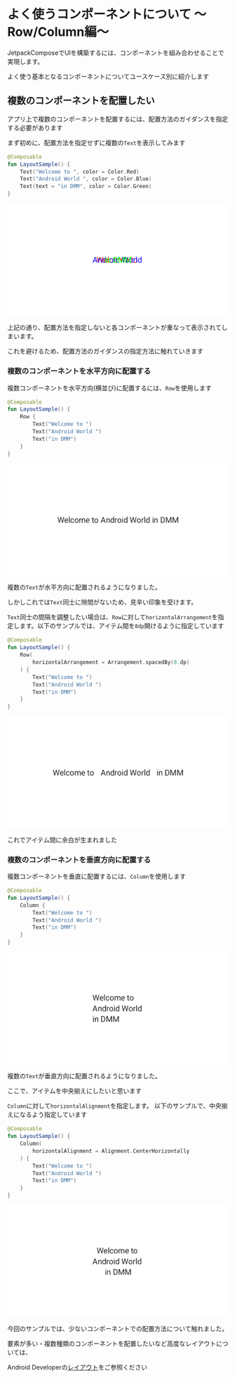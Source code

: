 # よく使うコンポーネントについて 〜Row/Column編〜

JetpackComposeでUIを構築するには、コンポーネントを組み合わせることで実現します。

よく使う基本となるコンポーネントについてユースケース別に紹介します

## 複数のコンポーネントを配置したい
アプリ上で複数のコンポーネントを配置するには、配置方法のガイダンスを指定する必要があります

まず初めに、配置方法を指定せずに複数の`Text`を表示してみます

```kotlin
@Composable
fun LayoutSample() {
    Text("Welcome to ", color = Color.Red)
    Text("Android World ", color = Color.Blue)
    Text(text = "in DMM", color = Color.Green)
}
```
<img src="image/component_sample/layout_sample.png">

上記の通り、配置方法を指定しないと各コンポーネントが重なって表示されてしまいます。

これを避けるため、配置方法のガイダンスの指定方法に触れていきます

### 複数のコンポーネントを水平方向に配置する
複数コンポーネントを水平方向(横並び)に配置するには、`Row`を使用します

```kotlin
@Composable
fun LayoutSample() {
    Row {
        Text("Welcome to ")
        Text("Android World ")
        Text("in DMM")
    }
}
```
<img src="image/component_sample/layout_sample_row.png">

複数の`Text`が水平方向に配置されるようになりました。

しかしこれでは`Text`同士に隙間がないため、見辛い印象を受けます。

`Text`同士の間隔を調整したい場合は、`Row`に対して`horizontalArrangement`を指定します。以下のサンプルでは、アイテム間を`8dp`開けるように指定しています

```kotlin
@Composable
fun LayoutSample() {
    Row(
        horizontalArrangement = Arrangement.spacedBy(8.dp)
    ) {
        Text("Welcome to ")
        Text("Android World ")
        Text("in DMM")
    }
}
```
<img src="image/component_sample/layout_sample_row_space.png">

これでアイテム間に余白が生まれました

### 複数のコンポーネントを垂直方向に配置する
複数コンポーネントを垂直に配置するには、`Column`を使用します

```kotlin
@Composable
fun LayoutSample() {
    Column {
        Text("Welcome to ")
        Text("Android World ")
        Text("in DMM")
    }
}
```
<img src="image/component_sample/layout_sample_column.png">

複数の`Text`が垂直方向に配置されるようになりました。

ここで、アイテムを中央揃えにしたいと思います

`Column`に対して`horizontalAlignment`を指定します。
以下のサンプルで、中央揃えになるよう指定しています

```kotlin
@Composable
fun LayoutSample() {
    Column(
        horizontalAlignment = Alignment.CenterHorizontally
    ) {
        Text("Welcome to ")
        Text("Android World ")
        Text("in DMM")
    }
}
```

<img src="image/component_sample/layout_sample_column_center.png">


今回のサンプルでは、少ないコンポーネントでの配置方法について触れました。


要素が多い・複数種類のコンポーネントを配置したいなど高度なレイアウトについては、

Android Developerの[レイアウト](https://developer.android.com/jetpack/compose/layouts/basics?hl=ja)をご参照ください